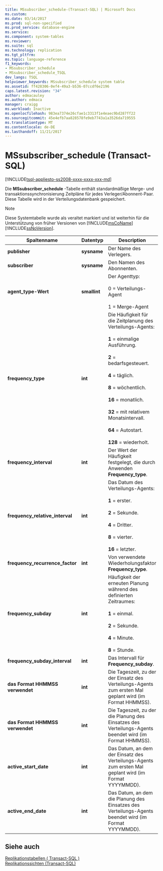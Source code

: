 ```yaml
---
title: MSsubscriber_schedule-(Transact-SQL) | Microsoft Docs
ms.custom: 
ms.date: 03/14/2017
ms.prod: sql-non-specified
ms.prod_service: database-engine
ms.service: 
ms.component: system-tables
ms.reviewer: 
ms.suite: sql
ms.technology: replication
ms.tgt_pltfrm: 
ms.topic: language-reference
f1_keywords:
- MSsubscriber_schedule
- MSsubscriber_schedule_TSQL
dev_langs: TSQL
helpviewer_keywords: MSsubscriber_schedule system table
ms.assetid: ff428306-0ef4-49a3-b536-07ccdf6e2196
caps.latest.revision: "34"
author: edmacauley
ms.author: edmaca
manager: craigg
ms.workload: Inactive
ms.openlocfilehash: 983ea7374e26cfae1c3313f1e4eaec9bd287ff22
ms.sourcegitcommit: 45e4efb7aa828578fe9eb7743a1a3526da719555
ms.translationtype: MT
ms.contentlocale: de-DE
ms.lasthandoff: 11/21/2017
---
```

# <a name="mssubscriberschedule-transact-sql"></a>MSsubscriber_schedule (Transact-SQL)
[!INCLUDE[tsql-appliesto-ss2008-xxxx-xxxx-xxx-md](../../includes/tsql-appliesto-ss2008-xxxx-xxxx-xxx-md.md)]

  Die **MSsubscriber_schedule** -Tabelle enthält standardmäßige Merge- und transaktionssynchronisierung Zeitpläne für jedes Verleger/Abonnent-Paar. Diese Tabelle wird in der Verteilungsdatenbank gespeichert.  
  
> [!NOTE]  
>  Diese Systemtabelle wurde als veraltet markiert und ist weiterhin für die Unterstützung von früher Versionen von [!INCLUDE[msCoName](../../includes/msconame-md.md)] [!INCLUDE[ssNoVersion](../../includes/ssnoversion-md.md)].  
  
|Spaltenname|Datentyp|Description|  
|-----------------|---------------|-----------------|  
|**publisher**|**sysname**|Der Name des Verlegers.|  
|**subscriber**|**sysname**|Den Namen des Abonnenten.|  
|**agent_type-Wert**|**smallint**|Der Agenttyp:<br /><br /> 0 = Verteilungs-Agent<br /><br /> 1 = Merge-Agent|  
|**frequency_type**|**int**|Die Häufigkeit für die Zeitplanung des Verteilungs-Agents:<br /><br /> **1** = einmalige Ausführung.<br /><br /> **2** = bedarfsgesteuert.<br /><br /> **4** = täglich.<br /><br /> **8** = wöchentlich.<br /><br /> **16** = monatlich.<br /><br /> **32** = mit relativem Monatsintervall.<br /><br /> **64** = Autostart.<br /><br /> **128** = wiederholt.|  
|**frequency_interval**|**int**|Der Wert der Häufigkeit festgelegt, die durch Anwenden **Frequency_type**.|  
|**frequency_relative_interval**|**int**|Das Datum des Verteilungs-Agents:<br /><br /> **1** = erster.<br /><br /> **2** = Sekunde.<br /><br /> **4** = Dritter.<br /><br /> **8** = vierter.<br /><br /> **16** = letzter.|  
|**frequency_recurrence_factor**|**int**|Von verwendete Wiederholungsfaktor **Frequency_type**.|  
|**frequency_subday**|**int**|Häufigkeit der erneuten Planung während des definierten Zeitraumes:<br /><br /> **1** = einmal.<br /><br /> **2** = Sekunde.<br /><br /> **4** = Minute.<br /><br /> **8** = Stunde.|  
|**frequency_subday_interval**|**int**|Das Intervall für **Frequency_subday**.|  
|**das Format HHMMSS verwendet**|**int**|Die Tageszeit, zu der der Einsatz des Verteilungs-Agents zum ersten Mal geplant wird (im Format HHMMSS).|  
|**das Format HHMMSS verwendet**|**int**|Die Tageszeit, zu der die Planung des Einsatzes des Verteilungs-Agents beendet wird (im Format HHMMSS).|  
|**active_start_date**|**int**|Das Datum, an dem der Einsatz des Verteilungs-Agents zum ersten Mal geplant wird (im Format YYYYMMDD).|  
|**active_end_date**|**int**|Das Datum, an dem die Planung des Einsatzes des Verteilungs-Agents beendet wird (im Format YYYYMMDD).|  
  
## <a name="see-also"></a>Siehe auch  
 [Replikationstabellen &#40; Transact-SQL &#41;](../../relational-databases/system-tables/replication-tables-transact-sql.md)   
 [Replikationssichten &#40;Transact-SQL&#41;](../../relational-databases/system-views/replication-views-transact-sql.md)  
  
  
